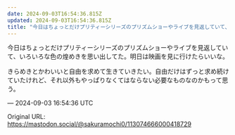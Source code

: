 ```yaml
---
date: 2024-09-03T16:54:36.815Z
updated: 2024-09-03T16:54:36.815Z
title: "今日はちょっとだけプリティーシリーズのプリズムショーやライブを見返していて、いろ[...]"
---
```


<p>今日はちょっとだけプリティーシリーズのプリズムショーやライブを見返していて、いろいろな色の煌めきを思い出してた。明日は映画を見に行けたらいいな。</p><p>きらめきとかわいいと自由を求めて生きていきたい。自由だけはずっと求め続けていたけれど、それ以外もやっぱりなくてはならない必要なものなのかもって思う。</p>

&mdash; 2024-09-03 16:54:36 UTC

Original URL: https://mastodon.social/@sakuramochi0/113074666000418729
